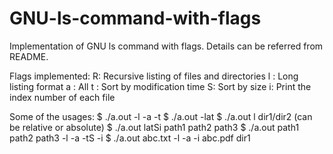 # GNU-ls-command-with-flags
Implementation of GNU ls command with flags. Details can be referred from README.

Flags implemented:
R: Recursive listing of files and directories 
l : Long listing format 
a : All 
t : Sort by modification time 
S: Sort by size 
i:  Print the index number of each file 

Some of the usages: 
$ ./a.out -l -a -t
$ ./a.out -lat
$ ./a.out l dir1/dir2 (can be relative or absolute)
$ ./a.out latSi path1 path2 path3 
$ ./a.out  path1 path2 path3 -l -a -tS -i 
$ ./a.out  abc.txt -l -a -i abc.pdf dir1
